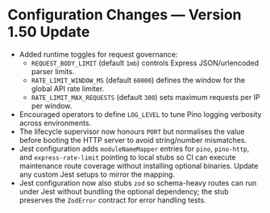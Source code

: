 # Configuration Changes — Version 1.50 Update

- Added runtime toggles for request governance:
  - `REQUEST_BODY_LIMIT` (default `1mb`) controls Express JSON/urlencoded parser limits.
  - `RATE_LIMIT_WINDOW_MS` (default `60000`) defines the window for the global API rate limiter.
  - `RATE_LIMIT_MAX_REQUESTS` (default `300`) sets maximum requests per IP per window.
- Encouraged operators to define `LOG_LEVEL` to tune Pino logging verbosity across environments.
- The lifecycle supervisor now honours `PORT` but normalises the value before booting the HTTP server to avoid string/number mismatches.
- Jest configuration adds `moduleNameMapper` entries for `pino`, `pino-http`, and `express-rate-limit` pointing to local stubs so CI can execute maintenance route coverage without installing optional binaries. Update any custom Jest setups to mirror the mapping.
- Jest configuration now also stubs `zod` so schema-heavy routes can run under Jest without bundling the optional dependency; the stub preserves the `ZodError` contract for error handling tests.
